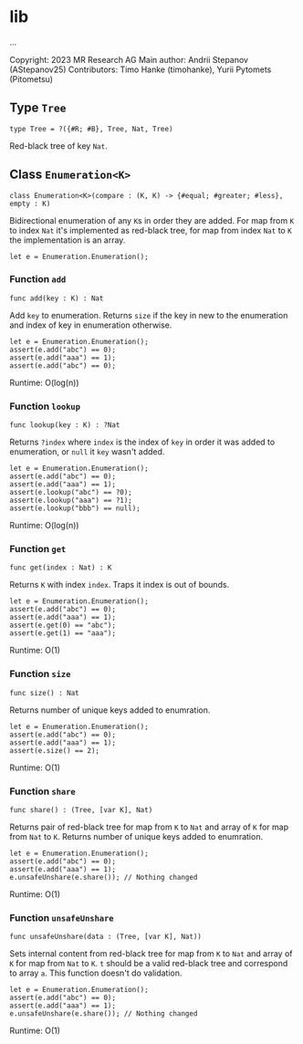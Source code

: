 # lib
...

Copyright: 2023 MR Research AG
Main author: Andrii Stepanov (AStepanov25)
Contributors: Timo Hanke (timohanke), Yurii Pytomets (Pitometsu)

## Type `Tree`
``` motoko
type Tree = ?({#R; #B}, Tree, Nat, Tree)
```

Red-black tree of key `Nat`.

## Class `Enumeration<K>`

``` motoko
class Enumeration<K>(compare : (K, K) -> {#equal; #greater; #less}, empty : K)
```

Bidirectional enumeration of any `K`s in order they are added.
For map from `K` to index `Nat` it's implemented as red-black tree, for map from index `Nat` to `K` the implementation is an array.
```
let e = Enumeration.Enumeration();
```

### Function `add`
``` motoko
func add(key : K) : Nat
```

Add `key` to enumeration. Returns `size` if the key in new to the enumeration and index of key in enumeration otherwise.
```
let e = Enumeration.Enumeration();
assert(e.add("abc") == 0);
assert(e.add("aaa") == 1);
assert(e.add("abc") == 0);
```
Runtime: O(log(n))


### Function `lookup`
``` motoko
func lookup(key : K) : ?Nat
```

Returns `?index` where `index` is the index of `key` in order it was added to enumeration, or `null` it `key` wasn't added.
```
let e = Enumeration.Enumeration();
assert(e.add("abc") == 0);
assert(e.add("aaa") == 1);
assert(e.lookup("abc") == ?0);
assert(e.lookup("aaa") == ?1);
assert(e.lookup("bbb") == null);
```
Runtime: O(log(n))


### Function `get`
``` motoko
func get(index : Nat) : K
```

Returns `K` with index `index`. Traps it index is out of bounds.
```
let e = Enumeration.Enumeration();
assert(e.add("abc") == 0);
assert(e.add("aaa") == 1);
assert(e.get(0) == "abc");
assert(e.get(1) == "aaa");
```
Runtime: O(1)


### Function `size`
``` motoko
func size() : Nat
```

Returns number of unique keys added to enumration.
```
let e = Enumeration.Enumeration();
assert(e.add("abc") == 0);
assert(e.add("aaa") == 1);
assert(e.size() == 2);
```
Runtime: O(1)


### Function `share`
``` motoko
func share() : (Tree, [var K], Nat)
```

Returns pair of red-black tree for map from `K` to `Nat` and array of `K` for map from `Nat` to `K`.
Returns number of unique keys added to enumration.
```
let e = Enumeration.Enumeration();
assert(e.add("abc") == 0);
assert(e.add("aaa") == 1);
e.unsafeUnshare(e.share()); // Nothing changed
```
Runtime: O(1)


### Function `unsafeUnshare`
``` motoko
func unsafeUnshare(data : (Tree, [var K], Nat))
```

Sets internal content from red-black tree for map from `K` to `Nat` and array of `K` for map from `Nat` to `K`.
`t` should be a valid red-black tree and correspond to array `a`. This function doesn't do validation.
```
let e = Enumeration.Enumeration();
assert(e.add("abc") == 0);
assert(e.add("aaa") == 1);
e.unsafeUnshare(e.share()); // Nothing changed
```
Runtime: O(1)
